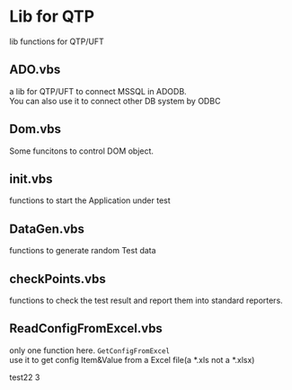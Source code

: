 Lib for QTP    
=========
lib functions for QTP/UFT

## ADO.vbs    

a lib for QTP/UFT to connect MSSQL in ADODB.    
You can also use it to connect other DB system by ODBC

## Dom.vbs    

Some funcitons to control DOM object.

## init.vbs    

functions to start the Application under test

## DataGen.vbs

functions to generate random Test data

## checkPoints.vbs

functions to check the test result and report them into standard reporters.

## ReadConfigFromExcel.vbs
only one function here. 
`GetConfigFromExcel`    
use it to get config Item&Value from a Excel file(a *.xls not a *.xlsx)

test22
3
